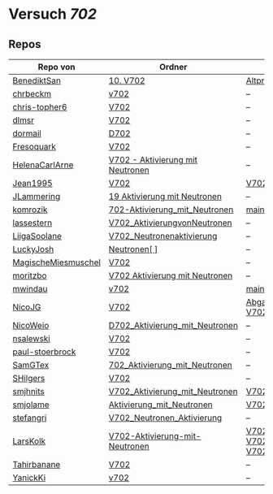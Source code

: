 # Versuch *702*

## Repos

|                     Repo von                     |                                                                            Ordner                                                                             |                                                                                                                                                                                                                                                                PDFs                                                                                                                                                                                                                                                                 |
|--------------------------------------------------|---------------------------------------------------------------------------------------------------------------------------------------------------------------|-------------------------------------------------------------------------------------------------------------------------------------------------------------------------------------------------------------------------------------------------------------------------------------------------------------------------------------------------------------------------------------------------------------------------------------------------------------------------------------------------------------------------------------|
|[BenediktSan](../repo/BenediktSan)                |[10. V702](https://github.com/BenediktSan/AnfaengerPraktikum2020/tree/main/Versuche%20Semester%20III/10.%20V702)                                               |[Altprotokoll.pdf](https://docs.google.com/viewer?url=https://raw.githubusercontent.com/BenediktSan/AnfaengerPraktikum2020/main/Versuche%20Semester%20III/10.%20V702/Altprotokoll.pdf)                                                                                                                                                                                                                                                                                                                                               |
|[chrbeckm](../repo/chrbeckm)                      |[v702](https://github.com/chrbeckm/anfaenger-praktikum/tree/master/v702)                                                                                       |–                                                                                                                                                                                                                                                                                                                                                                                                                                                                                                                                    |
|[chris-topher6](../repo/chris-topher6)            |[V702](https://github.com/chris-topher6/Anfaenger-Praktikum/tree/master/V702)                                                                                  |–                                                                                                                                                                                                                                                                                                                                                                                                                                                                                                                                    |
|[dlmsr](../repo/dlmsr)                            |[V702](https://github.com/dlmsr/praktikum/tree/master/V702)                                                                                                    |–                                                                                                                                                                                                                                                                                                                                                                                                                                                                                                                                    |
|[dormail](../repo/dormail)                        |[D702](https://github.com/dormail/ap/tree/main/D702)                                                                                                           |–                                                                                                                                                                                                                                                                                                                                                                                                                                                                                                                                    |
|[Fresoquark](../repo/Fresoquark)                  |[V702](https://github.com/Fresoquark/Anfaengerpraktikum/tree/master/V702)                                                                                      |–                                                                                                                                                                                                                                                                                                                                                                                                                                                                                                                                    |
|[HelenaCarlArne](../repo/HelenaCarlArne)          |[V702 - Aktivierung mit Neutronen](https://github.com/HelenaCarlArne/ProtokolleAP/tree/master/V702%20-%20Aktivierung%20mit%20Neutronen)                        |–                                                                                                                                                                                                                                                                                                                                                                                                                                                                                                                                    |
|[Jean1995](../repo/Jean1995)                      |[V702](https://github.com/Jean1995/Praktikum/tree/master/V702)                                                                                                 |[V702.pdf](https://docs.google.com/viewer?url=https://raw.githubusercontent.com/Jean1995/Praktikum/master/Protokolle_Fertig/V702.pdf)                                                                                                                                                                                                                                                                                                                                                                                                |
|[JLammering](../repo/JLammering)                  |[19 Aktivierung mit Neutronen](https://github.com/JLammering/Physikalisches-Praktikum/tree/master/19%20Aktivierung%20mit%20Neutronen)                          |–                                                                                                                                                                                                                                                                                                                                                                                                                                                                                                                                    |
|[komrozik](../repo/komrozik)                      |[702-Aktivierung_mit_Neutronen](https://github.com/komrozik/AP2019/tree/master/702-Aktivierung_mit_Neutronen)                                                  |[main.pdf](https://docs.google.com/viewer?url=https://raw.githubusercontent.com/komrozik/AP2019/master/702-Aktivierung_mit_Neutronen/main.pdf)                                                                                                                                                                                                                                                                                                                                                                                       |
|[lassestern](../repo/lassestern)                  |[V702_AktivierungvonNeutronen](https://github.com/lassestern/praktikum-david-lasse/tree/master/V702_AktivierungvonNeutronen)                                   |–                                                                                                                                                                                                                                                                                                                                                                                                                                                                                                                                    |
|[LiigaSoolane](../repo/LiigaSoolane)              |[V702_Neutronenaktivierung](https://github.com/LiigaSoolane/Paktikum-mit-dem-Teufel/tree/main/V702_Neutronenaktivierung)                                       |–                                                                                                                                                                                                                                                                                                                                                                                                                                                                                                                                    |
|[LuckyJosh](../repo/LuckyJosh)                    |[Neutronen[ ]](https://github.com/LuckyJosh/APPhysik/tree/master/Neutronen[%20])                                                                               |–                                                                                                                                                                                                                                                                                                                                                                                                                                                                                                                                    |
|[MagischeMiesmuschel](../repo/MagischeMiesmuschel)|[V702](https://github.com/MagischeMiesmuschel/AnfaengerPraktikum/tree/master/V702)                                                                             |–                                                                                                                                                                                                                                                                                                                                                                                                                                                                                                                                    |
|[moritzbo](../repo/moritzbo)                      |[V702 Aktivierung mit Neutronen](https://github.com/moritzbo/anfaenger_praktikum/tree/main/V702%20Aktivierung%20mit%20Neutronen)                               |–                                                                                                                                                                                                                                                                                                                                                                                                                                                                                                                                    |
|[mwindau](../repo/mwindau)                        |[v702](https://github.com/mwindau/praktikum/tree/master/v702)                                                                                                  |[main.pdf](https://docs.google.com/viewer?url=https://raw.githubusercontent.com/mwindau/praktikum/master/v702/main.pdf)                                                                                                                                                                                                                                                                                                                                                                                                              |
|[NicoJG](../repo/NicoJG)                          |[V702](https://github.com/NicoJG/Anfaengerpraktikum/tree/master/V702)                                                                                          |[Abgabe.pdf](https://docs.google.com/viewer?url=https://raw.githubusercontent.com/NicoJG/Anfaengerpraktikum/master/V702/Abgabe.pdf)<br/>[V702_Feedback.pdf](https://docs.google.com/viewer?url=https://raw.githubusercontent.com/NicoJG/Anfaengerpraktikum/master/V702/V702_Feedback.pdf)                                                                                                                                                                                                                                            |
|[NicoWeio](../repo/NicoWeio)                      |[D702_Aktivierung_mit_Neutronen](https://github.com/NicoWeio/AP/tree/master/D702_Aktivierung_mit_Neutronen)                                                    |–                                                                                                                                                                                                                                                                                                                                                                                                                                                                                                                                    |
|[nsalewski](../repo/nsalewski)                    |[V702](https://github.com/nsalewski/laboratory/tree/master/V702)                                                                                               |–                                                                                                                                                                                                                                                                                                                                                                                                                                                                                                                                    |
|[paul-stoerbrock](../repo/paul-stoerbrock)        |[V702](https://github.com/paul-stoerbrock/Praktikum/tree/master/V702)                                                                                          |–                                                                                                                                                                                                                                                                                                                                                                                                                                                                                                                                    |
|[SamGTex](../repo/SamGTex)                        |[702_Aktivierung_mit_Neutronen](https://github.com/SamGTex/Physik_Praktikum_Samuel_Max/tree/master/702_Aktivierung_mit_Neutronen)                              |–                                                                                                                                                                                                                                                                                                                                                                                                                                                                                                                                    |
|[SHilgers](../repo/SHilgers)                      |[V702](https://github.com/SHilgers/Praktikum2/tree/master/V702)                                                                                                |–                                                                                                                                                                                                                                                                                                                                                                                                                                                                                                                                    |
|[smjhnits](../repo/smjhnits)                      |[V702_Aktivierung_mit_Neutronen](https://github.com/smjhnits/Praktikum_TU_D_16-17/tree/master/Anf%C3%A4ngerpraktikum/Protokolle/V702_Aktivierung_mit_Neutronen)|[V702.pdf](https://docs.google.com/viewer?url=https://raw.githubusercontent.com/smjhnits/Praktikum_TU_D_16-17/master/Anf%C3%A4ngerpraktikum/Fertige%20Protokolle/V702.pdf)                                                                                                                                                                                                                                                                                                                                                           |
|[smjolame](../repo/smjolame)                      |[Aktivierung_mit_Neutronen](https://github.com/smjolame/Praktikum_1/tree/master/Aktivierung_mit_Neutronen)                                                     |[V702.pdf](https://docs.google.com/viewer?url=https://raw.githubusercontent.com/smjolame/Praktikum_1/master/Aktivierung_mit_Neutronen/V702.pdf)                                                                                                                                                                                                                                                                                                                                                                                      |
|[stefangri](../repo/stefangri)                    |[V702_Neutronen_Aktivierung](https://github.com/stefangri/s_s_productions/tree/master/PHY341/V702_Neutronen_Aktivierung)                                       |–                                                                                                                                                                                                                                                                                                                                                                                                                                                                                                                                    |
|[LarsKolk](../repo/LarsKolk)                      |[V702-Aktivierung-mit-Neutronen](https://github.com/LarsKolk/Anfaengerpraktikum/tree/master/V702-Aktivierung-mit-Neutronen)                                    |[V702-Korrektur.pdf](https://docs.google.com/viewer?url=https://raw.githubusercontent.com/LarsKolk/Anfaengerpraktikum/master/V702-Aktivierung-mit-Neutronen/V702-Korrektur.pdf)<br/>[V702_alt.pdf](https://docs.google.com/viewer?url=https://raw.githubusercontent.com/LarsKolk/Anfaengerpraktikum/master/V702-Aktivierung-mit-Neutronen/V702_alt.pdf)<br/>[V702_github.pdf](https://docs.google.com/viewer?url=https://raw.githubusercontent.com/LarsKolk/Anfaengerpraktikum/master/V702-Aktivierung-mit-Neutronen/V702_github.pdf)|
|[Tahirbanane](../repo/Tahirbanane)                |[V702](https://github.com/Tahirbanane/AP/tree/main/V702)                                                                                                       |–                                                                                                                                                                                                                                                                                                                                                                                                                                                                                                                                    |
|[YanickKi](../repo/YanickKi)                      |[v702](https://github.com/YanickKi/AP_T_Y/tree/main/v702)                                                                                                      |–                                                                                                                                                                                                                                                                                                                                                                                                                                                                                                                                    |
